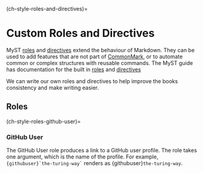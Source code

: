 (ch-style-roles-and-directives)=
# Custom Roles and Directives

MyST [roles](xref:myst-spec/overview#roles) and [directives](xref:myst-spec/overview#directives) extend the behaviour of Markdown.
They can be used to add features that are not part of [CommonMark](xref:myst-spec/commonmark), or to automate common or complex structures with reusable commands.
The MyST guide has documentation for the built in [roles](xref:myst-guide/roles) and [directives](xref:myst-guide/directives)

We can write our own roles and directives to help improve the books consistency and make writing easier.

## Roles

(ch-style-roles-github-user)=
### GitHub User

The GitHub User role produces a link to a GitHub user profile.
The role takes one argument, which is the name of the profile.
For example, `` {githubuser}`the-turing-way` `` renders as {githubuser}`the-turing-way`.
